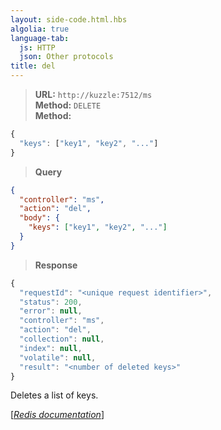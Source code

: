 ```yaml
---
layout: side-code.html.hbs
algolia: true
language-tab:
  js: HTTP
  json: Other protocols
title: del
---
```



<blockquote class="js">
<p>
<b>URL:</b> <code>http://kuzzle:7512/ms</code>  
<br><b>Method:</b> <code>DELETE</code>  
<br><b>Method:</b>  
</p>
</blockquote>

```js
{
  "keys": ["key1", "key2", "..."]
}
```



<blockquote class="json">
<p>
<b>Query</b>
</p>
</blockquote>


```json
{
  "controller": "ms",
  "action": "del",
  "body": {
    "keys": ["key1", "key2", "..."]
  }
}
```

>**Response**

```javascript
{
  "requestId": "<unique request identifier>",
  "status": 200,
  "error": null,
  "controller": "ms",
  "action": "del",
  "collection": null,
  "index": null,
  "volatile": null,
  "result": "<number of deleted keys>"
}
```

Deletes a list of keys.

[[_Redis documentation_]](https://redis.io/commands/del)
